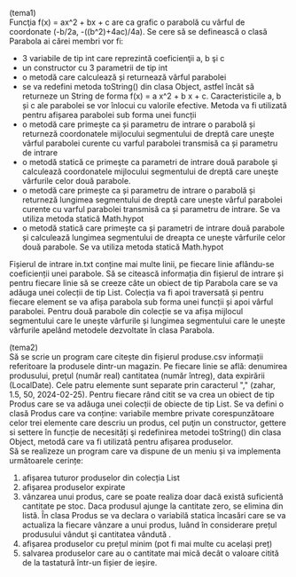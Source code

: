 (tema1)<br/>
Funcţia f(x) = ax^2 + bx + c are ca grafic o parabolă cu vârful de coordonate (-b/2a, -((b^2)+4ac)/4a).
Se cere să se definească o clasă Parabola ai cărei membri vor fi: 
- 3 variabile de tip int care reprezintă coeficienţii a, b şi c
- un constructor cu 3 parametrii de tip int
- o metodă care calculează și returnează vârful parabolei
- se va redefini metoda toString() din clasa Object, astfel încât să returneze un String de forma f(x) = a x^2 + b x + c. Caracteristicile a, b și c ale parabolei se vor înlocui cu valorile efective. Metoda va fi utilizată pentru afișarea parabolei sub forma unei funcții
- o metodă care primește ca și parametru de intrare o parabolă și returneză coordonatele mijlocului segmentului de dreptă care uneşte vârful parabolei curente cu varful parabolei transmisă ca și parametru de intrare
- o metodă statică ce primeşte ca parametri de intrare două parabole şi calculează coordonatele mijlocului segmentului de dreptă care uneşte vârfurile celor două parabole.
- o metodă care primește ca și parametru de intrare o parabolă și returneză lungimea segmentului de dreptă care unește vârful parabolei curente cu varful parabolei transmisă ca și parametru de intrare. Se va utiliza metoda statică Math.hypot
- o metodă statică care primește ca și parametri de intrare două parabole și calculează lungimea segmentului de dreapta ce unește vârfurile celor două parabole. Se va utiliza metoda statică Math.hypot
<p/>Fișierul de intrare in.txt conține mai multe linii, pe fiecare linie aflându-se coeficienții unei parabole. Să se citească informația din fișierul de intrare și pentru fiecare linie să se creeze câte un obiect de tip Parabola care se va adăuga unei colecții de tip List. Colecția va fi apoi traversată și pentru fiecare element se va afișa parabola sub forma unei funcții și apoi vârful parabolei. Pentru două parabole din colecție se va afișa mijlocul segmentului care le unește vârfurile și lungimea segmentului care le unește vârfurile apelând metodele dezvoltate în clasa Parabola.

(tema2)<br/>
Să se scrie un program care citește din fișierul produse.csv informații referitoare la produsele dintr-un magazin. Pe fiecare linie se află: denumirea produsului, preţul (număr real) cantitatea (număr întreg), data expirării (LocalDate). Cele patru elemente sunt separate prin caracterul "," (zahar, 1.5, 50, 2024-02-25). Pentru fiecare rând citit se va crea un obiect de tip Produs care se va adăuga unei colecții de obiecte de tip List. Se va defini o clasă Produs care va conține: variabile membre private corespunzătoare celor trei elemente care descriu un produs, cel puţin un constructor, gettere si settere în funcție de necesități şi redefinirea metodei toString() din clasa Object, metodă care va fi utilizată pentru afișarea produselor.
<br/>Să se realizeze un program care va dispune de un meniu și va implementa următoarele cerințe:
1. afișarea tuturor produselor din colecția List
2. afișarea produselor expirate
3. vânzarea unui produs, care se poate realiza doar dacă există suficientă cantitate pe stoc. Daca produsul ajunge la cantitate zero, se elimina din listă. În clasa Produs se va declara o variabilă statica încasări care se va actualiza la fiecare vânzare a unui produs, luând în considerare prețul produsului vândut şi cantitatea vândută .
4. afișarea produselor cu prețul minim (pot fi mai multe cu același preț)
5. salvarea produselor care au o cantitate mai mică decât o valoare citită de la tastatură într-un fișier de ieșire. 
